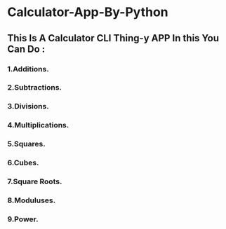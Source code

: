 # Calculator-App-By-Python
## This Is A Calculator CLI Thing-y APP In this You Can Do :
### 1.Additions.
### 2.Subtractions.
### 3.Divisions.
### 4.Multiplications.
### 5.Squares.
### 6.Cubes.
### 7.Square Roots.
### 8.Moduluses.
### 9.Power.
